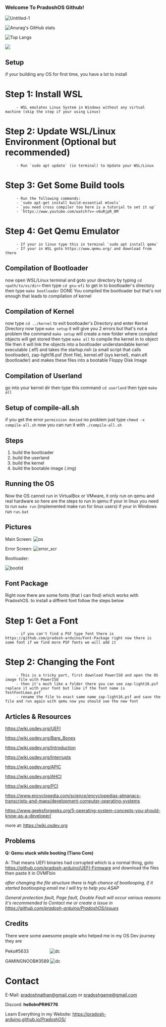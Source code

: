 ### Welcome To PradoshOS Github!

![Untitled-1](https://user-images.githubusercontent.com/69463173/144747089-ec755c8a-4fa6-488b-a05e-83b88a0456bd.png)

![Anurag's GitHub stats](https://github-readme-stats.vercel.app/api?username=pradosh-arduino&show_icons=true)

![Top Langs](https://github-readme-stats.vercel.app/api/top-langs/?username=pradosh-arduino&layout=compact&langs_count=10)

<a href="https://www.buymeacoffee.com/pradoshArduino"><img src="https://img.buymeacoffee.com/button-api/?text=Buy me a coffee&emoji=&slug=pradoshArduino&button_colour=FFDD00&font_colour=000000&font_family=Comic&outline_colour=000000&coffee_colour=ffffff"></a>

## Setup

 if your building any OS for first time, you have a lot to install
 
 # Step 1: Install WSL
 
         - WSL emulates Linux System in Windows without any virtual machine (skip the step if your using Linux)
 
 # Step 2: Update WSL/Linux Environment (Optional but recommended)
 
         - Run `sudo apt update` (in terminal) to Update your WSL/Linux

 # Step 3: Get Some Build tools
 
         - Run the following commands:
         - `sudo apt-get install build-essential mtools`
         - `you need cross compiler too here is a tutorial to set it up`
         - `https://www.youtube.com/watch?v=-v6uRjpR_0M`

 # Step 4: Get Qemu Emulator
 
         - If your in linux type this in terminal `sudo apt install qemu`
         - If your in WSL goto https://www.qemu.org/ and download from there
         
## Compilation of Bootloader

 now open WSL/Linux terminal and goto your directory by typing `cd <path/to/os/dir>`
 then type `cd gnu-efi` to get in to bootloader's directory
 then type `make bootloader`
 DONE You compiled the bootloader but that's not enough that leads to compilation of kernel
 
## Compilation of Kernel

 now type `cd ../kernel` to exit bootloader's Directory and enter Kernel Directory
 now type `make setup` it will give you 2 errors but that's not a problem the command
 `make setup` will create a new folder where compiled objects will get stored
 then type `make all` to compile the kernel in to object file then it will link the objects into a bootloader
 understandable kernel executable (.elf) and takes the startup.nsh (a small script that calls bootloader), zap-light16.psf (font file), kernel.elf (sys kernel), main.efi 
 (bootloader) and makes these files into a bootable Floppy Disk Image
 
## Compilation of Userland
 go into your kernel dir then type this command `cd userland` then type `make all`
 
## Setup of compile-all.sh
 if you get the error `permission denied` no problem just type `chmod -x compile-all.sh` now you can run it with `./compile-all.sh`
 
## Steps
 1. build the bootloader
 2. build the userland
 3. build the kernel
 4. build the bootable image (.img)
 
## Running the OS

 Now the OS cannot run in VirtualBox or VMware, it only run on qemu and real hardware
 so here are the steps to run in qemu
 if your in linux you need to run `make run` (implemented make run for linux users)
 if your in Windows run `run.bat`
 
## Pictures
 Main Screen:
 ![os](https://user-images.githubusercontent.com/69463173/144696429-d5a671d5-1cab-47ab-8f84-3a5b181c1ef3.png)

 
 Error Screen:
 ![error_scr](https://user-images.githubusercontent.com/69463173/142187283-0f9dbdd4-7bd0-4471-880c-0242dca4db6c.PNG)
 
 Bootloader:
 
 ![bootld](https://user-images.githubusercontent.com/69463173/144696398-f3120243-5879-47fc-b79f-46b46bf5608c.png)
 
## Font Package
 Right now there are some fonts (that I can find) which works with PradoshOS. to install a diffrent font follow the steps below
 
 # Step 1: Get a Font
 
         - if you can't find a PSF type font there is https://github.com/pradosh-arduino/Font-Package right now there is some font if we find more PSF fonts we will add it
         
 # Step 2: Changing the Font
 
         - This is a tricky part, first download PowerISO and open the OS image file with PowerISO
         - then it's much like a folder there you can see zap-light16.psf replace it with your font but like if the font name is TestFontLmao.psf
         - rename the file to exact same name zap-light16.psf and save the file and run again with qemu now you should see the new font
         
## Articles & Resources
   https://wiki.osdev.org/UEFI
   
   https://wiki.osdev.org/Bare_Bones
   
   https://wiki.osdev.org/Introduction
   
   https://wiki.osdev.org/Interrupts
   
   https://wiki.osdev.org/APIC
   
   https://wiki.osdev.org/AHCI
   
   https://wiki.osdev.org/PCI
   
   https://www.encyclopedia.com/science/encyclopedias-almanacs-transcripts-and-maps/development-computer-operating-systems
   
   https://www.geeksforgeeks.org/5-operating-system-concepts-you-should-know-as-a-developer/
   
   more at: https://wiki.osdev.org
      
## Problems
 **Q: Qemu stuck while booting (Tiano Core)**
 
 A: That means UEFI binaries had corrupted which is a normal thing, goto
    https://github.com/pradosh-arduino/UEFI-Firmware and download the files
    then paste it in OVMFbin
    
 *after changing the file structure there is high chance of bootlooping, if it started bootlooping email me I will try to help you ASAP*

 *General protection fault, Page fault, Double Fault will occur various reasons it's recommended to Contact me or create a issue in https://github.com/pradosh-arduino/PradoshOS/issues*
 
## Credits
 There were some awesome people who helped me in my OS Dev journey they are
 
 Peko#5633 ㅤㅤㅤㅤㅤ![dc](https://img.shields.io/static/v1?label=&message=Discord&color=white&logo=Discord)
 
 GAMINGNOOB#3589 ![dc](https://img.shields.io/static/v1?label=&message=Discord&color=white&logo=Discord)

# Contact
 E-Mail: pradoshnathan@gmail.com or pradoshgame@gmail.com
 
 Discord: **helloImPR#6776**

Learn Everything in my Website: https://pradosh-arduino.github.io/PradoshOS/
